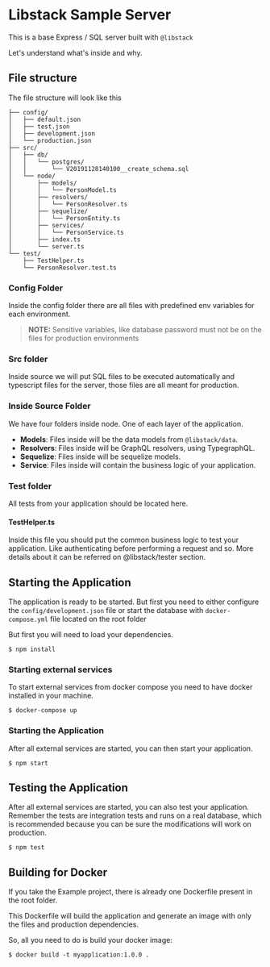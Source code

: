 # Libstack Sample Server

This is a base Express / SQL server built with `@libstack`

Let's understand what's inside and why.

## File structure

The file structure will look like this

```
├── config/
│   ├── default.json
│   ├── test.json 
│   ├── development.json 
│   └── production.json 
├── src/
│   ├── db/
│   │   └── postgres/
│   │       └── V20191128140100__create_schema.sql
│   └── node/
│       ├── models/
│       │   └── PersonModel.ts
│       ├── resolvers/
│       │   └── PersonResolver.ts
│       ├── sequelize/
│       │   └── PersonEntity.ts
│       ├── services/
│       │   └── PersonService.ts
│       ├── index.ts
│       └── server.ts
└── test/
    ├── TestHelper.ts 
    └── PersonResolver.test.ts
```

### Config Folder

Inside the config folder there are all files with predefined env variables for each environment.

> **NOTE:** Sensitive variables, like database password must not be on the files for production environments

### Src folder

Inside source we will put SQL files to be executed automatically and typescript files for the server, those files are all meant for production.

### Inside Source Folder

We have four folders inside node. One of each layer of the application.

* **Models**: Files inside will be the data models from `@libstack/data`.
* **Resolvers**: Files inside will be GraphQL resolvers, using TypegraphQL. 
* **Sequelize**: Files inside will be sequelize models.
* **Service**: Files inside will contain the business logic of your application.

### Test folder

All tests from your application should be located here.

#### TestHelper.ts

Inside this file you should put the common business logic to test your application. Like authenticating before performing a request and so.
More details about it can be referred on @libstack/tester section.

## Starting the Application

The application is ready to be started. But first you need to either configure the `config/development.json` file or start the database with `docker-compose.yml` file located on the root folder

But first you will need to load your dependencies.

```
$ npm install
```

### Starting external services

To start external services from docker compose you need to have docker installed in your machine.

```
$ docker-compose up
```

### Starting the Application

After all external services are started, you can then start your application.

```
$ npm start
```

## Testing the Application

After all external services are started, you can also test your application. Remember the tests are integration tests and runs on a real database, which is recommended because you can be sure the modifications will work on production.

```
$ npm test
```

## Building for Docker

If you take the Example project, there is already one Dockerfile present in the root folder.

This Dockerfile will build the application and generate an image with only the files and production dependencies.

So, all you need to do is build your docker image:

```
$ docker build -t myapplication:1.0.0 .
```
